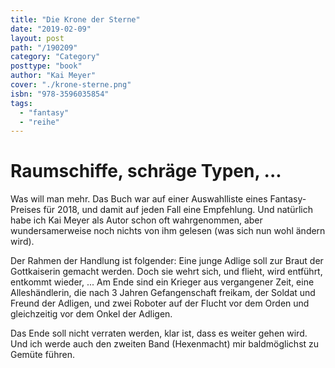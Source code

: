```yaml
---
title: "Die Krone der Sterne"
date: "2019-02-09"
layout: post
path: "/190209"
category: "Category"
posttype: "book"
author: "Kai Meyer"
cover: "./krone-sterne.png"
isbn: "978-3596035854"
tags:
  - "fantasy"
  - "reihe"
---
```


# Raumschiffe, schräge Typen, ...

Was will man mehr. Das Buch war auf einer Auswahlliste eines Fantasy-Preises für 2018, und damit auf jeden Fall eine Empfehlung. Und natürlich habe ich Kai Meyer als Autor schon oft wahrgenommen, aber wundersamerweise noch nichts von ihm gelesen (was sich nun wohl ändern wird).

Der Rahmen der Handlung ist folgender: Eine junge Adlige soll zur Braut der Gottkaiserin gemacht werden. Doch sie wehrt sich, und flieht, wird entführt, entkommt wieder, ... Am Ende sind ein Krieger aus vergangener Zeit, eine Alleshändlerin, die nach 3 Jahren Gefangenschaft freikam, der Soldat und Freund der Adligen, und zwei Roboter auf der Flucht vor dem Orden und gleichzeitig vor dem Onkel der Adligen.

Das Ende soll nicht verraten werden, klar ist, dass es weiter gehen wird. Und ich werde auch den zweiten Band (Hexenmacht) mir baldmöglichst zu Gemüte führen.